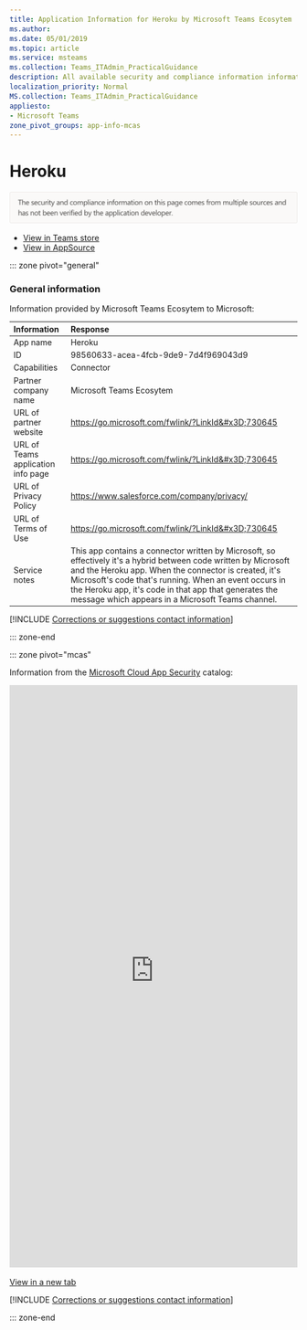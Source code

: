 ```yaml
---
title: Application Information for Heroku by Microsoft Teams Ecosytem
ms.author: 
ms.date: 05/01/2019
ms.topic: article
ms.service: msteams
ms.collection: Teams_ITAdmin_PracticalGuidance
description: All available security and compliance information information for Heroku, its data handling policies, its Microsoft Cloud App Security app catalog information, and security/compliance information in the CSA STAR registry.
localization_priority: Normal
MS.collection: Teams_ITAdmin_PracticalGuidance
appliesto:
- Microsoft Teams
zone_pivot_groups: app-info-mcas
---
```

# Heroku

<p></p><img alt="Non-attested image" src="./images/unattested.png" width="650"/>

* <a href="https://teams.microsoft.com/l/app/98560633-acea-4fcb-9de9-7d4f969043d9" target="_blank">View in Teams store</a>
* <a href="https://appsource.microsoft.com/en-us/product/office/WA104381546" target="_blank">View in AppSource</a>

::: zone pivot="general"

### General information

Information provided by Microsoft Teams Ecosytem to Microsoft:

| **Information** | **Response** |
|:----------------|:-------------|
| App name | Heroku |
| ID | 98560633-acea-4fcb-9de9-7d4f969043d9 |
| Capabilities | Connector |
| Partner company name | Microsoft Teams Ecosytem |
| URL of partner website | <https://go.microsoft.com/fwlink/?LinkId&#x3D;730645> |
| URL of Teams application info page | <https://go.microsoft.com/fwlink/?LinkId&#x3D;730645> |
| URL of Privacy Policy | <https://www.salesforce.com/company/privacy/> |
| URL of Terms of Use | <https://go.microsoft.com/fwlink/?LinkId&#x3D;730645> |
| Service notes | This app contains a connector written by Microsoft, so effectively it&#x27;s a hybrid between code written by Microsoft and the Heroku app. When the connector is created, it&#x27;s Microsoft&#x27;s code that&#x27;s running. When an event occurs in the Heroku app, it&#x27;s code in that app that generates the message which appears in a Microsoft Teams channel. |

 [!INCLUDE [Corrections or suggestions contact information](./includes/corrections-or-suggestions.md)]

::: zone-end


::: zone pivot="mcas"

Information from the [Microsoft Cloud App Security](https://www.microsoft.com/en-us/enterprise-mobility-security/cloud-app-security) catalog:

<iframe height='1020' title='Microsoft Cloud App Security Information' src='https://3ca685143b5b46b4b0e5266dadf2e97c.codepen.website/#/dashboard/13909' frameborder='no'  style='width: 100%;'></iframe>

<a href="https://3ca685143b5b46b4b0e5266dadf2e97c.codepen.website/#/dashboard/13909" target="_blank">View in a new tab</a>

[!INCLUDE [Corrections or suggestions contact information](./includes/corrections-or-suggestions.md)]

::: zone-end

